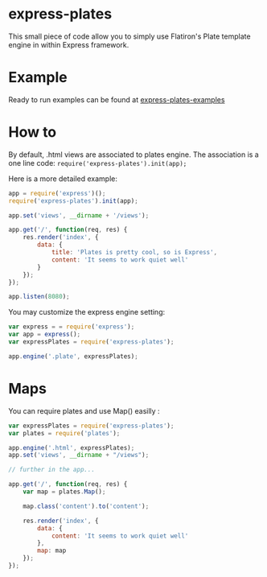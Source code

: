 # express-plates

  This small piece of code allow you to simply use Flatiron's Plate template engine in within Express framework.

# Example

Ready to run examples can be found at [express-plates-examples](https://github.com/ArnaudRinquin/express-plates-examples)

# How to
By default, .html views are associated to plates engine. The association is a one line code: `require('express-plates').init(app);`

Here is a more detailed example:


``` js
app = require('express')();
require('express-plates').init(app);

app.set('views', __dirname + '/views');

app.get('/', function(req, res) {
    res.render('index', {
        data: {
            title: 'Plates is pretty cool, so is Express',
            content: 'It seems to work quiet well'
        }
    });
});

app.listen(8080);
```

You may customize the express engine setting:

``` js
var express = = require('express');
var app = express();
var expressPlates = require('express-plates');

app.engine('.plate', expressPlates);

```

# Maps
You can require plates and use Map() easilly :

```js
var expressPlates = require('express-plates');
var plates = require('plates');

app.engine('.html', expressPlates);
app.set('views', __dirname + "/views");

// further in the app...

app.get('/', function(req, res) {
    var map = plates.Map();

    map.class('content').to('content');

    res.render('index', {
        data: {
            content: 'It seems to work quiet well'
        },
        map: map
    });
});
```

